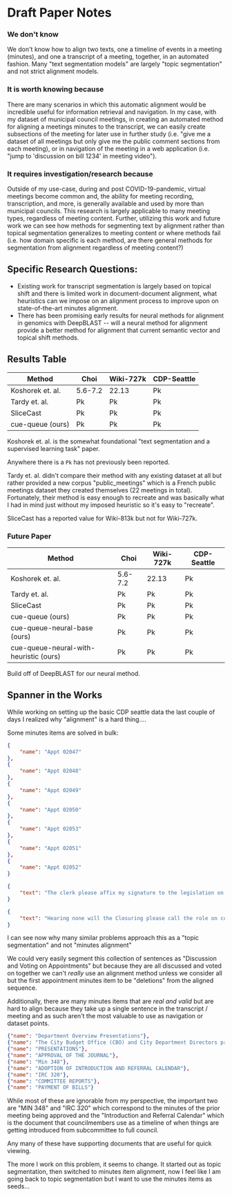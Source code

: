 # Draft Paper Notes

### We don't know

We don't know how to align two texts, one a timeline of events in a meeting (minutes), and one a transcript of a meeting, together, in an automated fashion. Many "text segmentation models" are largely "topic segmentation" and not strict alignment models.

### It is worth knowing because

There are many scenarios in which this automatic alignment would be incredible useful for information retrieval and navigation. In my case, with my dataset of municipal council meetings, in creating an automated method for aligning a meetings minutes to the transcript, we can easily create subsections of the meeting for later use in further study (i.e. "give me a dataset of all meetings but only give me the public comment sections from each meeting), or in navigation of the meeting in a web application (i.e. "jump to 'discussion on bill 1234' in meeting video").

### It requires investigation/research because

Outside of my use-case, during and post COVID-19-pandemic, virtual meetings become common and, the ability for meeting recording, transcription, and more, is generally available and used by more than municipal councils. This research is largely applicable to many meeting types, regardless of meeting content. Further, utilizing this work and future work we can see how methods for segmenting text by alignment rather than topical segmentation generalizes to meeting content or where methods fail (i.e. how domain specific is each method, are there general methods for segmentation from alignment regardless of meeting content?)

## Specific Research Questions:

-   Existing work for transcript segmentation is largely based on topical shift and there is limited work in document-document alignment, what heuristics can we impose on an alignment process to improve upon on state-of-the-art minutes alignment.
-   There has been promising early results for neural methods for alignment in genomics with DeepBLAST -- will a neural method for alignment provide a better method for alignment that current semantic vector and topical shift methods.

## Results Table

| Method           | Choi    | Wiki-727k | CDP-Seattle |
| ---------------- | ------- | --------- | ----------- |
| Koshorek et. al. | 5.6-7.2 | 22.13     | Pk          |
| Tardy et. al.    | Pk      | Pk        | Pk          |
| SliceCast        | Pk      | Pk        | Pk          |
| cue-queue (ours) | Pk      | Pk        | Pk          |

Koshorek et. al. is the somewhat foundational "text segmentation and a supervised learning task" paper.

Anywhere there is a `Pk` has not previously been reported.

Tardy et. al. didn't compare their method with any existing dataset at all but rather provided a new corpus "public_meetings" which is a French public meetings dataset they created themselves (22 meetings in total). Fortunately, their method is easy enough to recreate and was basically what I had in mind just without my imposed heuristic so it's easy to "recreate".

SliceCast has a reported value for Wiki-813k but not for Wiki-727k.

### Future Paper

| Method                                 | Choi    | Wiki-727k | CDP-Seattle |
| -------------------------------------- | ------- | --------- | ----------- |
| Koshorek et. al.                       | 5.6-7.2 | 22.13     | Pk          |
| Tardy et. al.                          | Pk      | Pk        | Pk          |
| SliceCast                              | Pk      | Pk        | Pk          |
| cue-queue (ours)                       | Pk      | Pk        | Pk          |
| cue-queue-neural-base (ours)           | Pk      | Pk        | Pk          |
| cue-queue-neural-with-heuristic (ours) | Pk      | Pk        | Pk          |

Build off of DeepBLAST for our neural method.

## Spanner in the Works

While working on setting up the basic CDP seattle data the last couple of days I realized why "alignment" is a hard thing....

Some minutes items are solved in bulk:

```json
{
    "name": "Appt 02047"
},
{
    "name": "Appt 02048"
},
{
    "name": "Appt 02049"
},
{
    "name": "Appt 02050"
},
{
    "name": "Appt 02053"
},
{
    "name": "Appt 02051"
},
{
    "name": "Appt 02052"
}
```

```json
{
    "text": "The clerk please affix my signature to the legislation on my behalf and please read item four through eight into the record."
}
```

```json
{
    "text": "Hearing none will the Closuring please call the role on confirmation of appointments 2047 through 2050 and 2053."
}
```

I can see now why many similar problems approach this as a "topic segmentation" and not "minutes alignment"

We could very easily segment this collection of sentences as "Discussion and Voting on Appointments" but because they are all discussed and voted on together we can't _really_ use an alignment method unless we consider all but the first appointment minutes item to be "deletions" from the aligned sequence.

Additionally, there are many minutes items that are _real and valid_ but are hard to align because they take up a single sentence in the transcript / meeting and as such aren't the most valuable to use as navigation or dataset points.

```json
{"name": "Department Overview Presentations"},
{"name": "The City Budget Office (CBO) and City Department Directors present changes reflected in the Mayor's Proposed 2022 Budget."},
{"name": "PRESENTATIONS"},
{"name": "APPROVAL OF THE JOURNAL"},
{"name": "Min 348"},
{"name": "ADOPTION OF INTRODUCTION AND REFERRAL CALENDAR"},
{"name": "IRC 320"},
{"name": "COMMITTEE REPORTS"},
{"name": "PAYMENT OF BILLS"}
```

While most of these are ignorable from my perspective, the important two are "MIN 348" and "IRC 320" which correspond to the minutes of the prior meeting being approved and the "Introduction and Referral Calendar" which is the document that councilmembers use as a timeline of when things are getting introduced from subcommittee to full council.

Any many of these have supporting documents that are useful for quick viewing.

The more I work on this problem, it seems to change. It started out as topic segmentation, then switched to minutes item alignment, now I feel like I am going back to topic segmentation but I want to use the minutes items as seeds...
